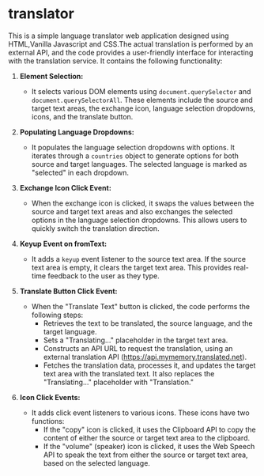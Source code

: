 # translator
This is a simple language translator web application designed using HTML,Vanilla Javascript and CSS.The actual translation is performed by an external API, and the code provides a user-friendly interface for interacting with the translation service.
It contains the following functionality:

1. **Element Selection:**
   - It selects various DOM elements using `document.querySelector` and `document.querySelectorAll`. These elements include the source and target text areas, the exchange icon, language selection dropdowns, icons, and the translate button.

2. **Populating Language Dropdowns:**
   - It populates the language selection dropdowns with options. It iterates through a `countries` object to generate options for both source and target languages. The selected language is marked as "selected" in each dropdown.

3. **Exchange Icon Click Event:**
   - When the exchange icon is clicked, it swaps the values between the source and target text areas and also exchanges the selected options in the language selection dropdowns. This allows users to quickly switch the translation direction.

4. **Keyup Event on fromText:**
   - It adds a `keyup` event listener to the source text area. If the source text area is empty, it clears the target text area. This provides real-time feedback to the user as they type.

5. **Translate Button Click Event:**
   - When the "Translate Text" button is clicked, the code performs the following steps:
     - Retrieves the text to be translated, the source language, and the target language.
     - Sets a "Translating..." placeholder in the target text area.
     - Constructs an API URL to request the translation, using an external translation API (https://api.mymemory.translated.net).
     - Fetches the translation data, processes it, and updates the target text area with the translated text. It also replaces the "Translating..." placeholder with "Translation."

6. **Icon Click Events:**
   - It adds click event listeners to various icons. These icons have two functions:
     - If the "copy" icon is clicked, it uses the Clipboard API to copy the content of either the source or target text area to the clipboard.
     - If the "volume" (speaker) icon is clicked, it uses the Web Speech API to speak the text from either the source or target text area, based on the selected language.

